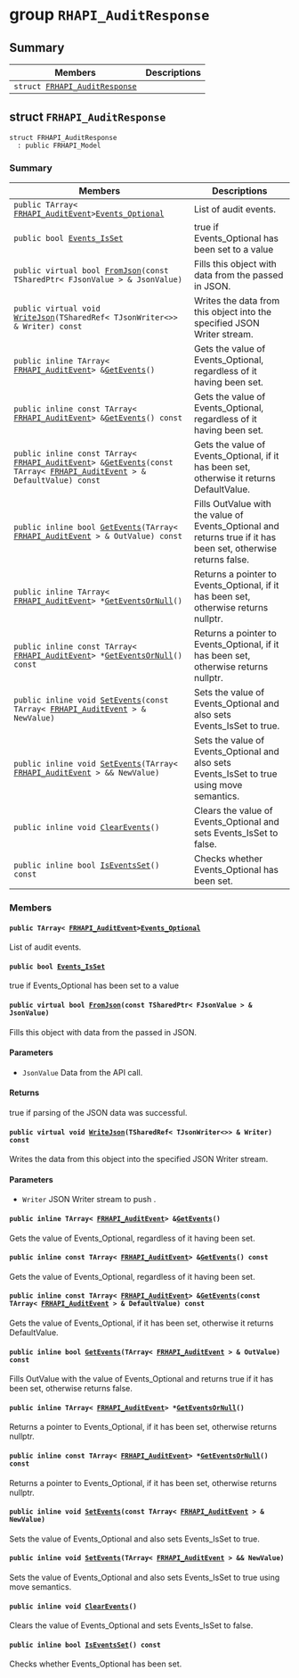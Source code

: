 # group `RHAPI_AuditResponse` <a id="group__RHAPI__AuditResponse"></a>

## Summary

 Members                        | Descriptions                                
--------------------------------|---------------------------------------------
`struct `[`FRHAPI_AuditResponse`](#structFRHAPI__AuditResponse) | 

## struct `FRHAPI_AuditResponse` <a id="structFRHAPI__AuditResponse"></a>

```
struct FRHAPI_AuditResponse
  : public FRHAPI_Model
```

### Summary

 Members                        | Descriptions                                
--------------------------------|---------------------------------------------
`public TArray< `[`FRHAPI_AuditEvent`](RHAPI_AuditEvent.md#structFRHAPI__AuditEvent)` > `[`Events_Optional`](#structFRHAPI__AuditResponse_1a02de7d3d634e988f405364ecf4d469b6) | List of audit events.
`public bool `[`Events_IsSet`](#structFRHAPI__AuditResponse_1a834f04fc0bfc79f0a5403a2bdb5343e4) | true if Events_Optional has been set to a value
`public virtual bool `[`FromJson`](#structFRHAPI__AuditResponse_1ad76010365c1ab0e3983a6377ede80c0c)`(const TSharedPtr< FJsonValue > & JsonValue)` | Fills this object with data from the passed in JSON.
`public virtual void `[`WriteJson`](#structFRHAPI__AuditResponse_1a00f201d352defd9b4a790f99ec7bbf85)`(TSharedRef< TJsonWriter<>> & Writer) const` | Writes the data from this object into the specified JSON Writer stream.
`public inline TArray< `[`FRHAPI_AuditEvent`](RHAPI_AuditEvent.md#structFRHAPI__AuditEvent)` > & `[`GetEvents`](#structFRHAPI__AuditResponse_1a9c47a8f6fb9455bd3a3f7c35fd068bed)`()` | Gets the value of Events_Optional, regardless of it having been set.
`public inline const TArray< `[`FRHAPI_AuditEvent`](RHAPI_AuditEvent.md#structFRHAPI__AuditEvent)` > & `[`GetEvents`](#structFRHAPI__AuditResponse_1a53883b3afa1209ac7f3c14c326152c58)`() const` | Gets the value of Events_Optional, regardless of it having been set.
`public inline const TArray< `[`FRHAPI_AuditEvent`](RHAPI_AuditEvent.md#structFRHAPI__AuditEvent)` > & `[`GetEvents`](#structFRHAPI__AuditResponse_1a11e351f4a045e7956a687b60d5749ad6)`(const TArray< `[`FRHAPI_AuditEvent`](RHAPI_AuditEvent.md#structFRHAPI__AuditEvent)` > & DefaultValue) const` | Gets the value of Events_Optional, if it has been set, otherwise it returns DefaultValue.
`public inline bool `[`GetEvents`](#structFRHAPI__AuditResponse_1a54619a970eab628532d824f00b86bec2)`(TArray< `[`FRHAPI_AuditEvent`](RHAPI_AuditEvent.md#structFRHAPI__AuditEvent)` > & OutValue) const` | Fills OutValue with the value of Events_Optional and returns true if it has been set, otherwise returns false.
`public inline TArray< `[`FRHAPI_AuditEvent`](RHAPI_AuditEvent.md#structFRHAPI__AuditEvent)` > * `[`GetEventsOrNull`](#structFRHAPI__AuditResponse_1a3689b0913287565818fa460335653631)`()` | Returns a pointer to Events_Optional, if it has been set, otherwise returns nullptr.
`public inline const TArray< `[`FRHAPI_AuditEvent`](RHAPI_AuditEvent.md#structFRHAPI__AuditEvent)` > * `[`GetEventsOrNull`](#structFRHAPI__AuditResponse_1a42399b7daf2f70bf8283ce685143a94d)`() const` | Returns a pointer to Events_Optional, if it has been set, otherwise returns nullptr.
`public inline void `[`SetEvents`](#structFRHAPI__AuditResponse_1a48910e6049b93f710ae21d7fce006b03)`(const TArray< `[`FRHAPI_AuditEvent`](RHAPI_AuditEvent.md#structFRHAPI__AuditEvent)` > & NewValue)` | Sets the value of Events_Optional and also sets Events_IsSet to true.
`public inline void `[`SetEvents`](#structFRHAPI__AuditResponse_1a7d8d5a5603f367883357aec573a60559)`(TArray< `[`FRHAPI_AuditEvent`](RHAPI_AuditEvent.md#structFRHAPI__AuditEvent)` > && NewValue)` | Sets the value of Events_Optional and also sets Events_IsSet to true using move semantics.
`public inline void `[`ClearEvents`](#structFRHAPI__AuditResponse_1a528133fb879ffc3d42ea118bd82c83c2)`()` | Clears the value of Events_Optional and sets Events_IsSet to false.
`public inline bool `[`IsEventsSet`](#structFRHAPI__AuditResponse_1add95c255e5156cd8a231998275ba0df2)`() const` | Checks whether Events_Optional has been set.

### Members

#### `public TArray< `[`FRHAPI_AuditEvent`](RHAPI_AuditEvent.md#structFRHAPI__AuditEvent)` > `[`Events_Optional`](#structFRHAPI__AuditResponse_1a02de7d3d634e988f405364ecf4d469b6) <a id="structFRHAPI__AuditResponse_1a02de7d3d634e988f405364ecf4d469b6"></a>

List of audit events.

#### `public bool `[`Events_IsSet`](#structFRHAPI__AuditResponse_1a834f04fc0bfc79f0a5403a2bdb5343e4) <a id="structFRHAPI__AuditResponse_1a834f04fc0bfc79f0a5403a2bdb5343e4"></a>

true if Events_Optional has been set to a value

#### `public virtual bool `[`FromJson`](#structFRHAPI__AuditResponse_1ad76010365c1ab0e3983a6377ede80c0c)`(const TSharedPtr< FJsonValue > & JsonValue)` <a id="structFRHAPI__AuditResponse_1ad76010365c1ab0e3983a6377ede80c0c"></a>

Fills this object with data from the passed in JSON.

#### Parameters
* `JsonValue` Data from the API call.

#### Returns
true if parsing of the JSON data was successful.

#### `public virtual void `[`WriteJson`](#structFRHAPI__AuditResponse_1a00f201d352defd9b4a790f99ec7bbf85)`(TSharedRef< TJsonWriter<>> & Writer) const` <a id="structFRHAPI__AuditResponse_1a00f201d352defd9b4a790f99ec7bbf85"></a>

Writes the data from this object into the specified JSON Writer stream.

#### Parameters
* `Writer` JSON Writer stream to push .

#### `public inline TArray< `[`FRHAPI_AuditEvent`](RHAPI_AuditEvent.md#structFRHAPI__AuditEvent)` > & `[`GetEvents`](#structFRHAPI__AuditResponse_1a9c47a8f6fb9455bd3a3f7c35fd068bed)`()` <a id="structFRHAPI__AuditResponse_1a9c47a8f6fb9455bd3a3f7c35fd068bed"></a>

Gets the value of Events_Optional, regardless of it having been set.

#### `public inline const TArray< `[`FRHAPI_AuditEvent`](RHAPI_AuditEvent.md#structFRHAPI__AuditEvent)` > & `[`GetEvents`](#structFRHAPI__AuditResponse_1a53883b3afa1209ac7f3c14c326152c58)`() const` <a id="structFRHAPI__AuditResponse_1a53883b3afa1209ac7f3c14c326152c58"></a>

Gets the value of Events_Optional, regardless of it having been set.

#### `public inline const TArray< `[`FRHAPI_AuditEvent`](RHAPI_AuditEvent.md#structFRHAPI__AuditEvent)` > & `[`GetEvents`](#structFRHAPI__AuditResponse_1a11e351f4a045e7956a687b60d5749ad6)`(const TArray< `[`FRHAPI_AuditEvent`](RHAPI_AuditEvent.md#structFRHAPI__AuditEvent)` > & DefaultValue) const` <a id="structFRHAPI__AuditResponse_1a11e351f4a045e7956a687b60d5749ad6"></a>

Gets the value of Events_Optional, if it has been set, otherwise it returns DefaultValue.

#### `public inline bool `[`GetEvents`](#structFRHAPI__AuditResponse_1a54619a970eab628532d824f00b86bec2)`(TArray< `[`FRHAPI_AuditEvent`](RHAPI_AuditEvent.md#structFRHAPI__AuditEvent)` > & OutValue) const` <a id="structFRHAPI__AuditResponse_1a54619a970eab628532d824f00b86bec2"></a>

Fills OutValue with the value of Events_Optional and returns true if it has been set, otherwise returns false.

#### `public inline TArray< `[`FRHAPI_AuditEvent`](RHAPI_AuditEvent.md#structFRHAPI__AuditEvent)` > * `[`GetEventsOrNull`](#structFRHAPI__AuditResponse_1a3689b0913287565818fa460335653631)`()` <a id="structFRHAPI__AuditResponse_1a3689b0913287565818fa460335653631"></a>

Returns a pointer to Events_Optional, if it has been set, otherwise returns nullptr.

#### `public inline const TArray< `[`FRHAPI_AuditEvent`](RHAPI_AuditEvent.md#structFRHAPI__AuditEvent)` > * `[`GetEventsOrNull`](#structFRHAPI__AuditResponse_1a42399b7daf2f70bf8283ce685143a94d)`() const` <a id="structFRHAPI__AuditResponse_1a42399b7daf2f70bf8283ce685143a94d"></a>

Returns a pointer to Events_Optional, if it has been set, otherwise returns nullptr.

#### `public inline void `[`SetEvents`](#structFRHAPI__AuditResponse_1a48910e6049b93f710ae21d7fce006b03)`(const TArray< `[`FRHAPI_AuditEvent`](RHAPI_AuditEvent.md#structFRHAPI__AuditEvent)` > & NewValue)` <a id="structFRHAPI__AuditResponse_1a48910e6049b93f710ae21d7fce006b03"></a>

Sets the value of Events_Optional and also sets Events_IsSet to true.

#### `public inline void `[`SetEvents`](#structFRHAPI__AuditResponse_1a7d8d5a5603f367883357aec573a60559)`(TArray< `[`FRHAPI_AuditEvent`](RHAPI_AuditEvent.md#structFRHAPI__AuditEvent)` > && NewValue)` <a id="structFRHAPI__AuditResponse_1a7d8d5a5603f367883357aec573a60559"></a>

Sets the value of Events_Optional and also sets Events_IsSet to true using move semantics.

#### `public inline void `[`ClearEvents`](#structFRHAPI__AuditResponse_1a528133fb879ffc3d42ea118bd82c83c2)`()` <a id="structFRHAPI__AuditResponse_1a528133fb879ffc3d42ea118bd82c83c2"></a>

Clears the value of Events_Optional and sets Events_IsSet to false.

#### `public inline bool `[`IsEventsSet`](#structFRHAPI__AuditResponse_1add95c255e5156cd8a231998275ba0df2)`() const` <a id="structFRHAPI__AuditResponse_1add95c255e5156cd8a231998275ba0df2"></a>

Checks whether Events_Optional has been set.


